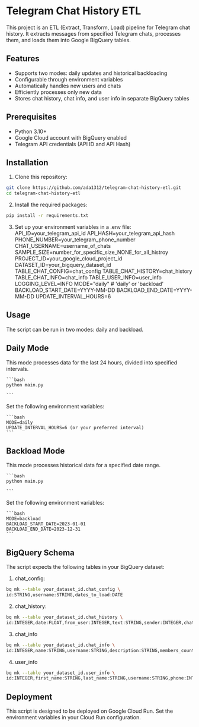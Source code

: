 # Telegram Chat History ETL

This project is an ETL (Extract, Transform, Load) pipeline for Telegram chat history. It extracts messages from specified Telegram chats, processes them, and loads them into Google BigQuery tables.

## Features

- Supports two modes: daily updates and historical backloading
- Configurable through environment variables
- Automatically handles new users and chats
- Efficiently processes only new data
- Stores chat history, chat info, and user info in separate BigQuery tables

## Prerequisites
- Python 3.10+
- Google Cloud account with BigQuery enabled
- Telegram API credentials (API ID and API Hash)

## Installation

1. Clone this repository:

```bash
git clone https://github.com/ada1312/telegram-chat-history-etl.git
cd telegram-chat-history-etl
```

2. Install the required packages:

```bash
pip install -r requirements.txt
```

3. Set up your environment variables in a .env file:
    API_ID=your_telegram_api_id
    API_HASH=your_telegram_api_hash
    PHONE_NUMBER=your_telegram_phone_number
    CHAT_USERNAME=username_of_chats
    SAMPLE_SIZE=number_for_specific_size_NONE_for_all_histroy
    PROJECT_ID=your_google_cloud_project_id
    DATASET_ID=your_bigquery_dataset_id
    TABLE_CHAT_CONFIG=chat_config
    TABLE_CHAT_HISTORY=chat_history
    TABLE_CHAT_INFO=chat_info
    TABLE_USER_INFO=user_info
    LOGGING_LEVEL=INFO
    MODE="daily" # 'daily' or 'backload'
    BACKLOAD_START_DATE=YYYY-MM-DD
    BACKLOAD_END_DATE=YYYY-MM-DD
    UPDATE_INTERVAL_HOURS=6

## Usage
The script can be run in two modes: daily and backload.

## Daily Mode
This mode processes data for the last 24 hours, divided into specified intervals.

    ```bash
    python main.py

    ```
Set the following environment variables:

    ```bash
    MODE=daily
    UPDATE_INTERVAL_HOURS=6 (or your preferred interval)
    ```

## Backload Mode
This mode processes historical data for a specified date range.

    ```bash
    python main.py

    ```
Set the following environment variables:

    ```bash
    MODE=backload
    BACKLOAD_START_DATE=2023-01-01
    BACKLOAD_END_DATE=2023-12-31
    ```

## BigQuery Schema
The script expects the following tables in your BigQuery dataset:

1. chat_config:
```bash
bq mk --table your_dataset_id.chat_config \
id:STRING,username:STRING,dates_to_load:DATE
```


2. chat_history:
```bash
bq mk --table your_dataset_id.chat_history \
id:INTEGER,date:FLOAT,from_user:INTEGER,text:STRING,sender:INTEGER,chat_id:INTEGER,is_reply:BOOLEAN,views:INTEGER,forwards:INTEGER,replies:STRING,buttons:STRING,media:STRING,entities:STRING,mentioned:BOOLEAN,post_author:STRING,edit_date:TIMESTAMP,via_bot:STRING,reply_to:RECORD,reactions:STRING,fwd_from:STRING,grouped_id:STRING,action:STRING,reply_to.reply_to_msg_id:INTEGER,reply_to.reply_to_peer_id:STRING
```


3. chat_info
```bash
bq mk --table your_dataset_id.chat_info \
id:INTEGER,name:STRING,username:STRING,description:STRING,members_count:STRING,linked_chat_id:STRING
```


4. user_info
```bash
bq mk --table your_dataset_id.user_info \
id:INTEGER,first_name:STRING,last_name:STRING,username:STRING,phone:INTEGER,bot:BOOLEAN,verified:BOOLEAN,restricted:BOOLEAN,scam:BOOLEAN,fake:BOOLEAN,access_hash:INTEGER,bio:STRING,bot_info:STRING
```


## Deployment
This script is designed to be deployed on Google Cloud Run. Set the environment variables in your Cloud Run configuration.

